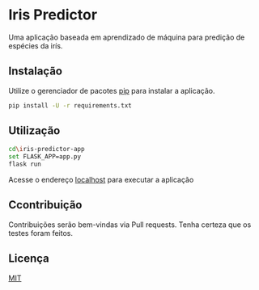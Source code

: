 # Iris Predictor

Uma aplicação baseada em aprendizado de máquina para predição de espécies da irís.

## Instalação

Utilize o gerenciador de pacotes [pip](https://pip.pypa.io/en/stable/) para instalar a aplicação.

```bash
pip install -U -r requirements.txt
```

## Utilização

```bash
cd\iris-predictor-app
set FLASK_APP=app.py
flask run
```
Acesse o endereço [localhost](http://localhost:5000) para executar a aplicação

## Ccontribuição
Contribuições serão bem-vindas via Pull requests. Tenha certeza que os testes foram feitos.

## Licença
[MIT](https://choosealicense.com/licenses/mit/)